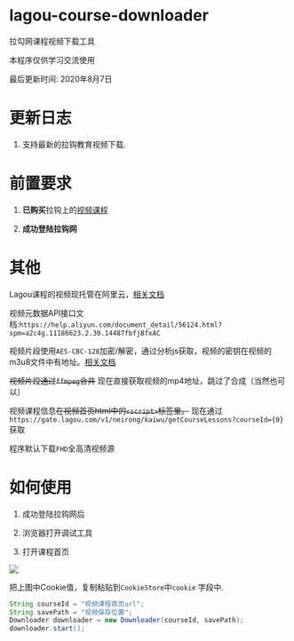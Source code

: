 # lagou-course-downloader
拉勾网课程视频下载工具

本程序仅供学习交流使用

最后更新时间: 2020年8月7日

# 更新日志

1. 支持最新的拉钩教育视频下载.


# 前置要求

1. **已购买**拉钩上的[视频课程](https://kaiwu.lagou.com/)

2. **成功登陆拉钩网**

# 其他

Lagou课程的视频现托管在阿里云，[相关文档](https://help.aliyun.com/product/29932.html?spm=a2c4g.11186623.3.1.3a082168qYWI6d)

视频元数据API接口文档:`https://help.aliyun.com/document_detail/56124.html?spm=a2c4g.11186623.2.30.14487fbfjBfxAC`

视频片段使用`AES-CBC-128`加密/解密，通过分析js获取，视频的密钥在视频的m3u8文件中有地址。[相关文档](https://cloud.tencent.com/document/product/266/9638)

~~视频片段通过`ffmpeg`合并~~
现在直接获取视频的mp4地址，跳过了合成（当然也可以）

视频课程信息~~在视频首页html中的`<script>`标签里。~~ 现在通过`https://gate.lagou.com/v1/neirong/kaiwu/getCourseLessons?courseId={0}` 获取

程序默认下载`FHD`全高清视频源

# 如何使用

1. 成功登陆拉钩网后

2. 浏览器打开调试工具

3. 打开课程首页

![](http://ww1.sinaimg.cn/large/005ViNx8ly1g5mdhltkh8j31yy0mf11q.jpg)

把上图中Cookie值，复制粘贴到`CookieStore`中`cookie` 字段中.

```java
String courseId = "视频课程首页url";
String savePath = "视频保存位置";
Downloader downloader = new Downloader(courseId, savePath);
downloader.start();
```
